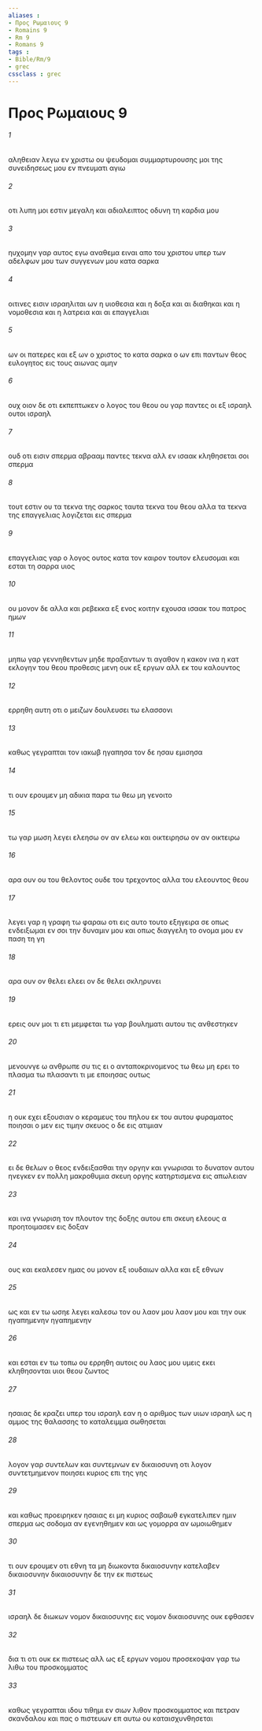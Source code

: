 ```yaml
---
aliases : 
- Προς Ρωμαιους 9
- Romains 9
- Rm 9
- Romans 9
tags : 
- Bible/Rm/9
- grec
cssclass : grec
---
```


# Προς Ρωμαιους 9

###### 1
αληθειαν λεγω εν χριστω ου ψευδομαι συμμαρτυρουσης μοι της συνειδησεως μου εν πνευματι αγιω
###### 2
οτι λυπη μοι εστιν μεγαλη και αδιαλειπτος οδυνη τη καρδια μου
###### 3
ηυχομην γαρ αυτος εγω αναθεμα ειναι απο του χριστου υπερ των αδελφων μου των συγγενων μου κατα σαρκα
###### 4
οιτινες εισιν ισραηλιται ων η υιοθεσια και η δοξα και αι διαθηκαι και η νομοθεσια και η λατρεια και αι επαγγελιαι
###### 5
ων οι πατερες και εξ ων ο χριστος το κατα σαρκα ο ων επι παντων θεος ευλογητος εις τους αιωνας αμην
###### 6
ουχ οιον δε οτι εκπεπτωκεν ο λογος του θεου ου γαρ παντες οι εξ ισραηλ ουτοι ισραηλ
###### 7
ουδ οτι εισιν σπερμα αβρααμ παντες τεκνα αλλ εν ισαακ κληθησεται σοι σπερμα
###### 8
τουτ εστιν ου τα τεκνα της σαρκος ταυτα τεκνα του θεου αλλα τα τεκνα της επαγγελιας λογιζεται εις σπερμα
###### 9
επαγγελιας γαρ ο λογος ουτος κατα τον καιρον τουτον ελευσομαι και εσται τη σαρρα υιος
###### 10
ου μονον δε αλλα και ρεβεκκα εξ ενος κοιτην εχουσα ισαακ του πατρος ημων
###### 11
μηπω γαρ γεννηθεντων μηδε πραξαντων τι αγαθον η κακον ινα η κατ εκλογην του θεου προθεσις μενη ουκ εξ εργων αλλ εκ του καλουντος
###### 12
ερρηθη αυτη οτι ο μειζων δουλευσει τω ελασσονι
###### 13
καθως γεγραπται τον ιακωβ ηγαπησα τον δε ησαυ εμισησα
###### 14
τι ουν ερουμεν μη αδικια παρα τω θεω μη γενοιτο
###### 15
τω γαρ μωση λεγει ελεησω ον αν ελεω και οικτειρησω ον αν οικτειρω
###### 16
αρα ουν ου του θελοντος ουδε του τρεχοντος αλλα του ελεουντος θεου
###### 17
λεγει γαρ η γραφη τω φαραω οτι εις αυτο τουτο εξηγειρα σε οπως ενδειξωμαι εν σοι την δυναμιν μου και οπως διαγγελη το ονομα μου εν παση τη γη
###### 18
αρα ουν ον θελει ελεει ον δε θελει σκληρυνει
###### 19
ερεις ουν μοι τι ετι μεμφεται τω γαρ βουληματι αυτου τις ανθεστηκεν
###### 20
μενουνγε ω ανθρωπε συ τις ει ο ανταποκρινομενος τω θεω μη ερει το πλασμα τω πλασαντι τι με εποιησας ουτως
###### 21
η ουκ εχει εξουσιαν ο κεραμευς του πηλου εκ του αυτου φυραματος ποιησαι ο μεν εις τιμην σκευος ο δε εις ατιμιαν
###### 22
ει δε θελων ο θεος ενδειξασθαι την οργην και γνωρισαι το δυνατον αυτου ηνεγκεν εν πολλη μακροθυμια σκευη οργης κατηρτισμενα εις απωλειαν
###### 23
και ινα γνωριση τον πλουτον της δοξης αυτου επι σκευη ελεους α προητοιμασεν εις δοξαν
###### 24
ους και εκαλεσεν ημας ου μονον εξ ιουδαιων αλλα και εξ εθνων
###### 25
ως και εν τω ωσηε λεγει καλεσω τον ου λαον μου λαον μου και την ουκ ηγαπημενην ηγαπημενην
###### 26
και εσται εν τω τοπω ου ερρηθη αυτοις ου λαος μου υμεις εκει κληθησονται υιοι θεου ζωντος
###### 27
ησαιας δε κραζει υπερ του ισραηλ εαν η ο αριθμος των υιων ισραηλ ως η αμμος της θαλασσης το καταλειμμα σωθησεται
###### 28
λογον γαρ συντελων και συντεμνων εν δικαιοσυνη οτι λογον συντετμημενον ποιησει κυριος επι της γης
###### 29
και καθως προειρηκεν ησαιας ει μη κυριος σαβαωθ εγκατελιπεν ημιν σπερμα ως σοδομα αν εγενηθημεν και ως γομορρα αν ωμοιωθημεν
###### 30
τι ουν ερουμεν οτι εθνη τα μη διωκοντα δικαιοσυνην κατελαβεν δικαιοσυνην δικαιοσυνην δε την εκ πιστεως
###### 31
ισραηλ δε διωκων νομον δικαιοσυνης εις νομον δικαιοσυνης ουκ εφθασεν
###### 32
δια τι οτι ουκ εκ πιστεως αλλ ως εξ εργων νομου προσεκοψαν γαρ τω λιθω του προσκομματος
###### 33
καθως γεγραπται ιδου τιθημι εν σιων λιθον προσκομματος και πετραν σκανδαλου και πας ο πιστευων επ αυτω ου καταισχυνθησεται
